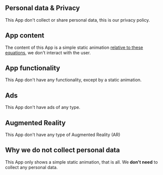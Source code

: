 ## Personal data & Privacy

This App don't collect or share personal data, this is our privacy policy.

## App content

The content of this App is a simple static animation [relative to these equations](https://en.wikipedia.org/wiki/Double_pendulum), we don't interact with the user.

## App functionality

This App don't have any functionality, except by a static animation.

## Ads

This App don't have ads of any type.

## Augmented Reality

This App don't have any type of Augmented Reality (AR)

## Why we do not collect personal data

This App only shows a simple static animation, that is all. We **don't need** to collect any personal data.
